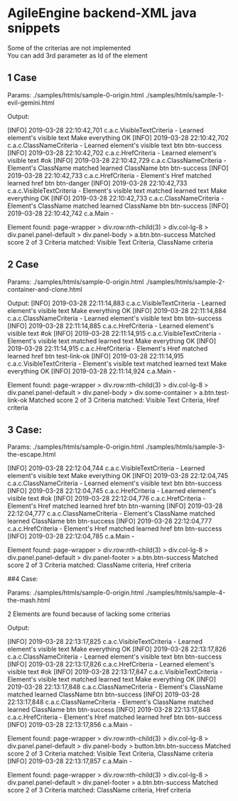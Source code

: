 # AgileEngine backend-XML java snippets



Some of the criterias are not implemented  
You can add 3rd parameter as Id of the element  

## 1 Case

Params: ./samples/htmls/sample-0-origin.html   ./samples/htmls/sample-1-evil-gemini.html

Output: 

[INFO] 2019-03-28 22:10:42,701 c.a.c.VisibleTextCriteria - Learned element's visible text Make everything OK
[INFO] 2019-03-28 22:10:42,702 c.a.c.ClassNameCriteria - Learned element's visible text btn btn-success
[INFO] 2019-03-28 22:10:42,702 c.a.c.HrefCriteria - Learned element's visible text #ok
[INFO] 2019-03-28 22:10:42,729 c.a.c.ClassNameCriteria - Element's ClassName matched learned ClassName btn btn-success
[INFO] 2019-03-28 22:10:42,733 c.a.c.HrefCriteria - Element's Href matched learned href btn btn-danger
[INFO] 2019-03-28 22:10:42,733 c.a.c.VisibleTextCriteria - Element's visible text matched learned text Make everything OK
[INFO] 2019-03-28 22:10:42,733 c.a.c.ClassNameCriteria - Element's ClassName matched learned ClassName btn btn-success
[INFO] 2019-03-28 22:10:42,742 c.a.Main - 

Element found:
page-wrapper > div.row:nth-child(3) > div.col-lg-8 > div.panel.panel-default > div.panel-body > a.btn.btn-success 
Matched score 2 of 3 
Criteria matched: 
Visible Text Criteria, ClassName criteria


## 2 Case

Params: ./samples/htmls/sample-0-origin.html ./samples/htmls/sample-2-container-and-clone.html

Output: 
[INFO] 2019-03-28 22:11:14,883 c.a.c.VisibleTextCriteria - Learned element's visible text Make everything OK
[INFO] 2019-03-28 22:11:14,884 c.a.c.ClassNameCriteria - Learned element's visible text btn btn-success
[INFO] 2019-03-28 22:11:14,885 c.a.c.HrefCriteria - Learned element's visible text #ok
[INFO] 2019-03-28 22:11:14,915 c.a.c.VisibleTextCriteria - Element's visible text matched learned text Make everything OK
[INFO] 2019-03-28 22:11:14,915 c.a.c.HrefCriteria - Element's Href matched learned href btn test-link-ok
[INFO] 2019-03-28 22:11:14,915 c.a.c.VisibleTextCriteria - Element's visible text matched learned text Make everything OK
[INFO] 2019-03-28 22:11:14,924 c.a.Main - 

Element found:
page-wrapper > div.row:nth-child(3) > div.col-lg-8 > div.panel.panel-default > div.panel-body > div.some-container > a.btn.test-link-ok 
Matched score 2 of 3 
Criteria matched: 
Visible Text Criteria, Href criteria


## 3 Case:
Params:  ./samples/htmls/sample-0-origin.html ./samples/htmls/sample-3-the-escape.html

[INFO] 2019-03-28 22:12:04,744 c.a.c.VisibleTextCriteria - Learned element's visible text Make everything OK
[INFO] 2019-03-28 22:12:04,745 c.a.c.ClassNameCriteria - Learned element's visible text btn btn-success
[INFO] 2019-03-28 22:12:04,745 c.a.c.HrefCriteria - Learned element's visible text #ok
[INFO] 2019-03-28 22:12:04,776 c.a.c.HrefCriteria - Element's Href matched learned href btn btn-warning
[INFO] 2019-03-28 22:12:04,777 c.a.c.ClassNameCriteria - Element's ClassName matched learned ClassName btn btn-success
[INFO] 2019-03-28 22:12:04,777 c.a.c.HrefCriteria - Element's Href matched learned href btn btn-success
[INFO] 2019-03-28 22:12:04,785 c.a.Main - 

Element found:
 page-wrapper > div.row:nth-child(3) > div.col-lg-8 > div.panel.panel-default > div.panel-footer > a.btn.btn-success 
Matched score 2 of 3 
Criteria matched: 
ClassName criteria, Href criteria


##4 Case: 

Params:  ./samples/htmls/sample-0-origin.html ./samples/htmls/sample-4-the-mash.html

2 Elements are found because of lacking some criterias

Output: 

[INFO] 2019-03-28 22:13:17,825 c.a.c.VisibleTextCriteria - Learned element's visible text Make everything OK
[INFO] 2019-03-28 22:13:17,826 c.a.c.ClassNameCriteria - Learned element's visible text btn btn-success
[INFO] 2019-03-28 22:13:17,826 c.a.c.HrefCriteria - Learned element's visible text #ok
[INFO] 2019-03-28 22:13:17,847 c.a.c.VisibleTextCriteria - Element's visible text matched learned text Make everything OK
[INFO] 2019-03-28 22:13:17,848 c.a.c.ClassNameCriteria - Element's ClassName matched learned ClassName btn btn-success
[INFO] 2019-03-28 22:13:17,848 c.a.c.ClassNameCriteria - Element's ClassName matched learned ClassName btn btn-success
[INFO] 2019-03-28 22:13:17,848 c.a.c.HrefCriteria - Element's Href matched learned href btn btn-success
[INFO] 2019-03-28 22:13:17,856 c.a.Main - 

Element found:
 page-wrapper > div.row:nth-child(3) > div.col-lg-8 > div.panel.panel-default > div.panel-body > button.btn.btn-success 
Matched score 2 of 3 
Criteria matched: 
Visible Text Criteria, ClassName criteria
[INFO] 2019-03-28 22:13:17,857 c.a.Main - 

Element found:
 page-wrapper > div.row:nth-child(3) > div.col-lg-8 > div.panel.panel-default > div.panel-footer > a.btn.btn-success 
Matched score 2 of 3 
Criteria matched: 
ClassName criteria, Href criteria
